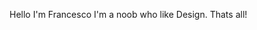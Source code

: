 Hello I'm Francesco
I'm a noob who like Design.
Thats all!

<!---
Isio88/Isio88 is a ✨ special ✨ repository because its `README.md` (this file) appears on your GitHub profile.
You can click the Preview link to take a look at your changes.
--->
